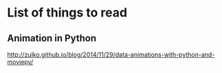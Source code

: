 # List of things to read
## Animation in Python
http://zulko.github.io/blog/2014/11/29/data-animations-with-python-and-moviepy/
